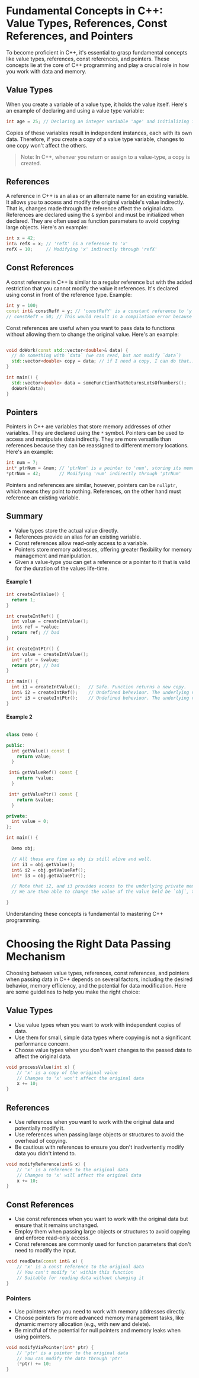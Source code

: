 
# Fundamental Concepts in C++: Value Types, References, Const References, and Pointers

To become proficient in C++, it's essential to grasp fundamental concepts like value types, references, const references, and pointers. 
These concepts lie at the core of C++ programming and play a crucial role in how you work with data and memory.

## Value Types
When you create a variable of a value type, it holds the value itself. Here's an example of declaring and using a value type variable:

```cpp
int age = 25; // Declaring an integer variable 'age' and initializing it with the value 25
```

Copies of these variables result in independent instances, each with its own data. 
Therefore, if you create a copy of a value type variable, changes to one copy won't affect the others.

> Note: In C++, whenver you return or assign to a value-type, a copy is created. 

## References
A reference in C++ is an alias or an alternate name for an existing variable. It allows you to access and modify the original variable's value indirectly. 
That is, changes made through the reference affect the original data.
References are declared using the `&` symbol and must be initialized when declared. 
They are often used as function parameters to avoid copying large objects. Here's an example:

```cpp
int x = 42;
int& refX = x; // 'refX' is a reference to 'x'
refX = 10;     // Modifying 'x' indirectly through 'refX'
```

## Const References
A const reference in C++ is similar to a regular reference but with the added restriction that you cannot modify the value it references. 
It's declared using const in front of the reference type. Example: 

```cpp
int y = 100;
const int& constRefY = y; // 'constRefY' is a constant reference to 'y'
// constRefY = 50; // This would result in a compilation error because you can't modify 'y' through 'constRefY'
```

Const references are useful when you want to pass data to functions without allowing them to change the original value. Here's an example:

```cpp

void doWork(const std::vector<double>& data) {
  // do something with `data` (we can read, but not modify `data`)
  std::vector<double> copy = data; // if I need a copy, I can do that...
}

int main() {
  std::vector<double> data = someFunctionThatReturnsLotsOfNumbers();
  doWork(data);
}

```

## Pointers
Pointers in C++ are variables that store memory addresses of other variables. They are declared using the `*` symbol. 
Pointers can be used to access and manipulate data indirectly. 
They are more versatile than references because they can be reassigned to different memory locations. Here's an example:

```cpp
int num = 7;
int* ptrNum = &num; // 'ptrNum' is a pointer to 'num', storing its memory address
*ptrNum = 42;       // Modifying 'num' indirectly through 'ptrNum'
```

Pointers and references are similar, however, pointers can be `nullptr`, which means they point to nothing. 
References, on the other hand must reference an existing variable.

## Summary 

* Value types store the actual value directly.
* References provide an alias for an existing variable.
* Const references allow read-only access to a variable.
* Pointers store memory addresses, offering greater flexibility for memory management and manipulation.
* Given a value-type you can get a reference or a pointer to it that is valid for the duration of the values life-time.

#### Example 1
```cpp
int createIntValue() {
  return 1;
}

int createIntRef() {
  int value = createIntValue();
  int& ref = *value;
  return ref; // bad
}

int createIntPtr() {
  int value = createIntValue();
  int* ptr = &value;
  return ptr; // bad
}

int main() {
  int i1 = createIntValue();   // Safe. Function returns a new copy.
  int& i2 = createIntRef();    // Undefined beheviour. The underlying value no longer exist.
  int* i3 = createIntPtr();    // Undefined beheviour. The underlying value no longer exist.
}
```

#### Example 2
```cpp

class Demo {

public:
  int getValue() const {
    return value;
  }

 int& getValueRef() const {
    return *value;
  }

 int* getValuePtr() const {
    return &value;
  }

private:
  int value = 0;
};

int main() {

  Demo obj;

  // All these are fine as obj is still alive and well.
  int i1 = obj.getValue();
  int& i2 = obj.getValueRef();
  int* i3 = obj.getValuePtr();

  // Note that i2, and i3 provides access to the underlying private member.
  // We are then able to change the value of the value held be `obj`, thus breaking encapsulation!

}
```

Understanding these concepts is fundamental to mastering C++ programming.

# Choosing the Right Data Passing Mechanism

Choosing between value types, references, const references, and pointers when passing data in C++ depends on several factors, including the desired behavior, memory efficiency, and the potential for data modification. 
Here are some guidelines to help you make the right choice:

## Value Types

* Use value types when you want to work with independent copies of data.
* Use them for small, simple data types where copying is not a significant performance concern.
* Choose value types when you don't want changes to the passed data to affect the original data.

```cpp
void processValue(int x) {
    // 'x' is a copy of the original value
    // Changes to 'x' won't affect the original data
    x += 10;
}
```
## References

* Use references when you want to work with the original data and potentially modify it.
* Use references when passing large objects or structures to avoid the overhead of copying.
* Be cautious with references to ensure you don't inadvertently modify data you didn't intend to.

```cpp
void modifyReference(int& x) {
    // 'x' is a reference to the original data
    // Changes to 'x' will affect the original data
    x += 10;
}
```

## Const References

* Use const references when you want to work with the original data but ensure that it remains unchanged.
* Employ them when passing large objects or structures to avoid copying and enforce read-only access.
* Const references are commonly used for function parameters that don't need to modify the input.

```cpp
void readData(const int& x) {
    // 'x' is a const reference to the original data
    // You can't modify 'x' within this function
    // Suitable for reading data without changing it
}
```

### Pointers

* Use pointers when you need to work with memory addresses directly.
* Choose pointers for more advanced memory management tasks, like dynamic memory allocation (e.g., with new and delete).
* Be mindful of the potential for null pointers and memory leaks when using pointers.

```cpp
void modifyViaPointer(int* ptr) {
    // 'ptr' is a pointer to the original data
    // You can modify the data through 'ptr'
    (*ptr) += 10;
}
```
  

